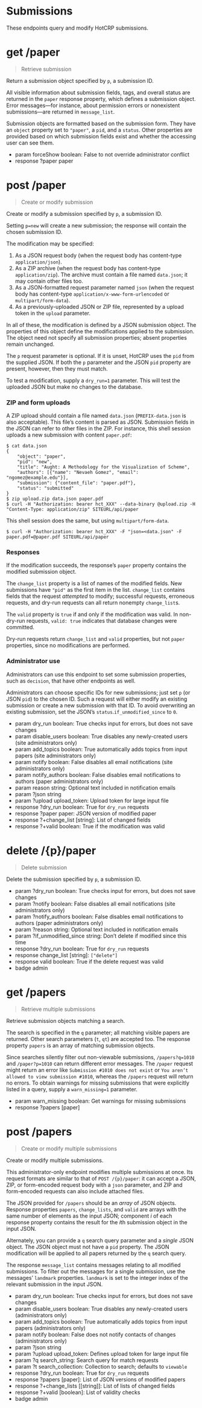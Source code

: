 # Submissions

These endpoints query and modify HotCRP submissions.


# get /paper

> Retrieve submission

Return a submission object specified by `p`, a submission ID.

All visible information about submission fields, tags, and overall status are
returned in the `paper` response property, which defines a submission object.
Error messages—for instance, about permission errors or nonexistent
submissions—are returned in `message_list`.

Submission objects are formatted based on the submission form. They have an
`object` property set to `"paper"`, a `pid`, and a `status`. Other properties
are provided based on which submission fields exist and whether the accessing
user can see them.

* param forceShow boolean: False to not override administrator conflict
* response ?paper paper


# post /paper

> Create or modify submission

Create or modify a submission specified by `p`, a submission ID.

Setting `p=new` will create a new submission; the response will contain the
chosen submission ID.

The modification may be specified:

1. As a JSON request body (when the request body has content-type
   `application/json`).
2. As a ZIP archive (when the request body has content-type
   `application/zip`). The archive must contain a file named `data.json`; it
   may contain other files too.
3. As a JSON-formatted request parameter named `json` (when the request body
   has content-type `application/x-www-form-urlencoded` or
   `multipart/form-data`).
4. As a previously-uploaded JSON or ZIP file, represented by a upload token in
   the `upload` parameter.

In all of these, the modification is defined by a JSON submission object. The
properties of this object define the modifications applied to the submission.
The object need not specify all submission properties; absent properties
remain unchanged.

The `p` request parameter is optional. If it is unset, HotCRP uses the `pid`
from the supplied JSON. If both the `p` parameter and the JSON `pid` property
are present, however, then they must match.

To test a modification, supply a `dry_run=1` parameter. This will test the
uploaded JSON but make no changes to the database.


### ZIP and form uploads

A ZIP upload should contain a file named `data.json` (`PREFIX-data.json` is
also acceptable). This file’s content is parsed as JSON. Submission fields in
the JSON can refer to other files in the ZIP. For instance, this shell session
uploads a new submission with content `paper.pdf`:

```
$ cat data.json
{
	"object": "paper",
	"pid": "new",
	"title": "Aught: A Methodology for the Visualization of Scheme",
	"authors": [{"name": "Nevaeh Gomez", "email": "ngomez@example.edu"}],
	"submission": {"content_file": "paper.pdf"},
	"status": "submitted"
}
$ zip upload.zip data.json paper.pdf
$ curl -H "Authorization: bearer hct_XXX" --data-binary @upload.zip -H "Content-Type: application/zip" SITEURL/api/paper
```

This shell session does the same, but using `multipart/form-data`.

```
$ curl -H "Authorization: bearer hct_XXX" -F "json=<data.json" -F paper.pdf=@paper.pdf SITEURL/api/paper
```

### Responses

If the modification succeeds, the response’s `paper` property contains the
modified submission object.

The `change_list` property is a list of names of the modified fields. New
submissions have `"pid"` as the first item in the list. `change_list` contains
fields that the request *attempted* to modify; successful requests, erroneous
requests, and dry-run requests can all return nonempty `change_list`s.

The `valid` property is `true` if and only if the modification was valid. In
non-dry-run requests, `valid: true` indicates that database changes were
committed.

Dry-run requests return `change_list` and `valid` properties, but not `paper`
properties, since no modifications are performed.


### Administrator use

Administrators can use this endpoint to set some submission properties, such
as `decision`, that have other endpoints as well.

Administrators can choose specific IDs for new submissions; just set `p` (or
JSON `pid`) to the chosen ID. Such a request will either modify an existing
submission or create a new submission with that ID. To avoid overwriting an
existing submission, set the JSON’s `status`.`if_unmodified_since` to `0`.

* param dry_run boolean: True checks input for errors, but does not save changes
* param disable_users boolean: True disables any newly-created users (site
  administrators only)
* param add_topics boolean: True automatically adds topics from input papers
  (site administrators only)
* param notify boolean: False disables all email notifications (site
  administrators only)
* param notify_authors boolean: False disables email notifications to authors
  (paper administrators only)
* param reason string: Optional text included in notification emails
* param ?json string
* param ?upload upload_token: Upload token for large input file
* response ?dry_run boolean: True for `dry_run` requests
* response ?paper paper: JSON version of modified paper
* response ?+change_list [string]: List of changed fields
* response ?+valid boolean: True if the modification was valid


# delete /{p}/paper

> Delete submission

Delete the submission specified by `p`, a submission ID.

* param ?dry_run boolean: True checks input for errors, but does not save changes
* param ?notify boolean: False disables all email notifications (site
  administrators only)
* param ?notify_authors boolean: False disables email notifications to authors
  (paper administrators only)
* param ?reason string: Optional text included in notification emails
* param ?if_unmodified_since string: Don’t delete if modified since this time
* response ?dry_run boolean: True for `dry_run` requests
* response change_list [string]: `["delete"]`
* response valid boolean: True if the delete request was valid
* badge admin


# get /papers

> Retrieve multiple submissions

Retrieve submission objects matching a search.

The search is specified in the `q` parameter; all matching visible papers are
returned. Other search parameters (`t`, `qt`) are accepted too. The response
property `papers` is an array of matching submission objects.

Since searches silently filter out non-viewable submissions, `/papers?q=1010`
and `/paper?p=1010` can return different error messages. The `/paper` request
might return an error like `Submission #1010 does not exist` or `You aren’t
allowed to view submission #1010`, whereas the `/papers` request will return
no errors. To obtain warnings for missing submissions that were explicitly
listed in a query, supply a `warn_missing=1` parameter.

* param warn_missing boolean: Get warnings for missing submissions
* response ?papers [paper]


# post /papers

> Create or modify multiple submissions

Create or modify multiple submissions.

This administrator-only endpoint modifies multiple submissions at once. Its
request formats are similar to that of `POST /{p}/paper`: it can accept a
JSON, ZIP, or form-encoded request body with a `json` parameter, and ZIP and
form-encoded requests can also include attached files.

The JSON provided for `/papers` should be an *array* of JSON objects. Response
properties `papers`, `change_lists`, and `valid` are arrays with the same
number of elements as the input JSON; component *i* of each response property
contains the result for the *i*th submission object in the input JSON.

Alternately, you can provide a `q` search query parameter and a *single* JSON
object. The JSON object must not have a `pid` property. The JSON modification
will be applied to all papers returned by the `q` search query.

The response `message_list` contains messages relating to all modified
submissions. To filter out the messages for a single submission, use the
messages’ `landmark` properties. `landmark` is set to the integer index of the
relevant submission in the input JSON.


* param dry_run boolean: True checks input for errors, but does not save changes
* param disable_users boolean: True disables any newly-created users (administrators only)
* param add_topics boolean: True automatically adds topics from input papers (administrators only)
* param notify boolean: False does not notify contacts of changes (administrators only)
* param ?json string
* param ?upload upload_token: Defines upload token for large input file
* param ?q search_string: Search query for match requests
* param ?t search_collection: Collection to search; defaults to `viewable`
* response ?dry_run boolean: True for `dry_run` requests
* response ?papers [paper]: List of JSON versions of modified papers
* response ?+change_lists [[string]]: List of lists of changed fields
* response ?+valid [boolean]: List of validity checks
* badge admin
